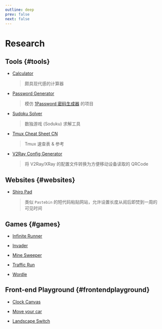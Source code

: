 ```yaml
---
outline: deep
prev: false
next: false
---
```


# Research

## Tools {#tools}

* [Calculator](https://chenhai.net/tools/calc/)
    > 颇具现代感的计算器

* [Password Generator](https://chenhai.net/tools/pass-gen/)
    > 模仿 [1Password 密码生成器](https://1password.com/zh-cn/password-generator/) 的项目

* [Sudoku Solver](https://chenhai.net/tools/sudoku-solver/)
    > 数独游戏 (Soduku) 求解工具

* [Tmux Cheat Sheet CN](https://chenhai.net/tools/tmux-cheat-sheet-cn/)
    > Tmux 速查表 & 参考

* [V2Ray Config Generator](https://chenhai.net/tools/v2r-config-gen/)
    > 将 V2Ray/XRay 的配置文件转换为方便移动设备读取的 QRCode

## Websites {#websites}

* [Shiro Pad](https://shiropad.mea.moe/)
    > 类似 `Pastebin` 的短代码粘贴网站，允许设置长度从阅后即焚到一周的可见时间

## Games {#games}

* [Infinite Runner](https://chenhai.net/games/infiniterunner/)

* [Invader](https://chenhai.net/games/invader/)

* [Mine Sweeper](https://chenhai.net/games/minesweeper/)

* [Traffic Run](https://chenhai.net/games/traffic_run/)

* [Wordle](https://chenhai.net/games/wordle/)

## Front-end Playground {#frontendplayground}

* [Clock Canvas](https://chenhai.net/front-end-playground/clock/)

* [Move your car](https://chenhai.net/tools/move_your_car/)

* [Landscape Switch](https://chenhai.net/front-end-playground/landscape-switch/)
